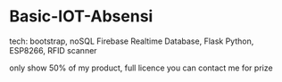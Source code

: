# Basic-IOT-Absensi

tech: bootstrap, noSQL Firebase Realtime Database, Flask Python, ESP8266, RFID scanner

only show 50% of my product, full licence you can contact me for prize
